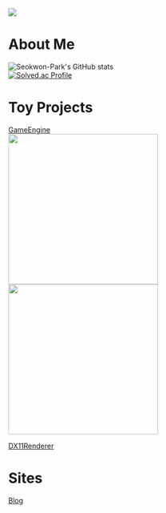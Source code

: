<img src="https://capsule-render.vercel.app/api?type=slice&color=gradient&customColorList=0,2,2,5,30&height=200&text=Github&fontAlign=70&rotate=13&fontAlignY=25&desc=Computer%20Graphics%20and%20Game%20Programming&descAlign=73&descAlignY=44">

# About Me

![Seokwon-Park's GitHub stats](https://github-readme-stats.vercel.app/api?username=Seokwon-Park&show_icons=true&theme=dark)   
[![Solved.ac Profile](http://mazassumnida.wtf/api/v2/generate_badge?boj=rty3394)](https://solved.ac/rty3394/)


# Toy Projects
[GameEngine](https://github.com/Seokwon-Park/GameEngine)   
<img src="https://github.com/Seokwon-Park/Seokwon-Park/assets/22045739/2d97e1f3-22a7-4931-8fd8-70fd759e3fe4.png" width="300" height="300"/>
<img src="https://github.com/Seokwon-Park/Seokwon-Park/assets/22045739/4e662030-eeca-49df-b4c6-54c67498fdbe.png" width="300" height="300"/>

[DX11Renderer](https://github.com/Seokwon-Park/DX11GraphicRenderer)


# Sites
[Blog](https:/pswrty.tistory.com)

